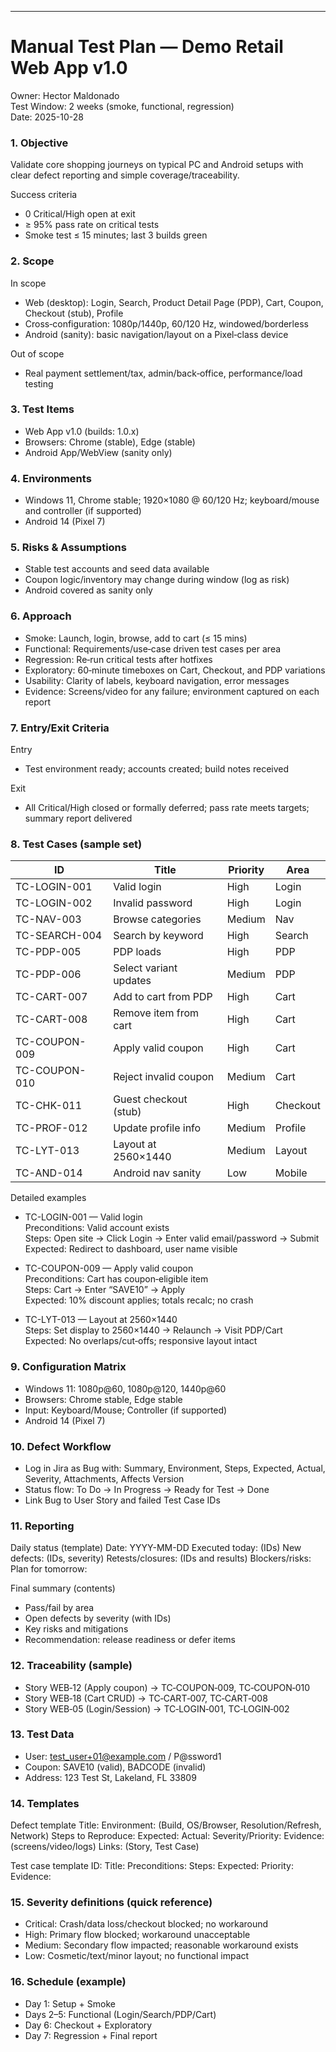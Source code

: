 
---

# Manual Test Plan — Demo Retail Web App v1.0

Owner: Hector Maldonado  
Test Window: 2 weeks (smoke, functional, regression)  
Date: 2025-10-28

### 1. Objective
Validate core shopping journeys on typical PC and Android setups with clear defect reporting and simple coverage/traceability.

Success criteria
- 0 Critical/High open at exit
- ≥ 95% pass rate on critical tests
- Smoke test ≤ 15 minutes; last 3 builds green

### 2. Scope
In scope
- Web (desktop): Login, Search, Product Detail Page (PDP), Cart, Coupon, Checkout (stub), Profile
- Cross‑configuration: 1080p/1440p, 60/120 Hz, windowed/borderless
- Android (sanity): basic navigation/layout on a Pixel‑class device

Out of scope
- Real payment settlement/tax, admin/back‑office, performance/load testing

### 3. Test Items
- Web App v1.0 (builds: 1.0.x)
- Browsers: Chrome (stable), Edge (stable)
- Android App/WebView (sanity only)

### 4. Environments
- Windows 11, Chrome stable; 1920×1080 @ 60/120 Hz; keyboard/mouse and controller (if supported)
- Android 14 (Pixel 7)

### 5. Risks & Assumptions
- Stable test accounts and seed data available
- Coupon logic/inventory may change during window (log as risk)
- Android covered as sanity only

### 6. Approach
- Smoke: Launch, login, browse, add to cart (≤ 15 mins)
- Functional: Requirements/use‑case driven test cases per area
- Regression: Re‑run critical tests after hotfixes
- Exploratory: 60‑minute timeboxes on Cart, Checkout, and PDP variations
- Usability: Clarity of labels, keyboard navigation, error messages
- Evidence: Screens/video for any failure; environment captured on each report

### 7. Entry/Exit Criteria
Entry
- Test environment ready; accounts created; build notes received

Exit
- All Critical/High closed or formally deferred; pass rate meets targets; summary report delivered

### 8. Test Cases (sample set)

| ID            | Title                      | Priority | Area     |
|---------------|----------------------------|----------|----------|
| TC-LOGIN-001  | Valid login                | High     | Login    |
| TC-LOGIN-002  | Invalid password           | High     | Login    |
| TC-NAV-003    | Browse categories          | Medium   | Nav      |
| TC-SEARCH-004 | Search by keyword          | High     | Search   |
| TC-PDP-005    | PDP loads                  | High     | PDP      |
| TC-PDP-006    | Select variant updates     | Medium   | PDP      |
| TC-CART-007   | Add to cart from PDP       | High     | Cart     |
| TC-CART-008   | Remove item from cart      | High     | Cart     |
| TC-COUPON-009 | Apply valid coupon         | High     | Cart     |
| TC-COUPON-010 | Reject invalid coupon      | Medium   | Cart     |
| TC-CHK-011    | Guest checkout (stub)      | High     | Checkout |
| TC-PROF-012   | Update profile info        | Medium   | Profile  |
| TC-LYT-013    | Layout at 2560×1440        | Medium   | Layout   |
| TC-AND-014    | Android nav sanity         | Low      | Mobile   |

Detailed examples
- TC-LOGIN-001 — Valid login  
  Preconditions: Valid account exists  
  Steps: Open site → Click Login → Enter valid email/password → Submit  
  Expected: Redirect to dashboard, user name visible

- TC-COUPON-009 — Apply valid coupon  
  Preconditions: Cart has coupon‑eligible item  
  Steps: Cart → Enter “SAVE10” → Apply  
  Expected: 10% discount applies; totals recalc; no crash

- TC-LYT-013 — Layout at 2560×1440  
  Steps: Set display to 2560×1440 → Relaunch → Visit PDP/Cart  
  Expected: No overlaps/cut‑offs; responsive layout intact

### 9. Configuration Matrix
- Windows 11: 1080p@60, 1080p@120, 1440p@60
- Browsers: Chrome stable, Edge stable
- Input: Keyboard/Mouse; Controller (if supported)
- Android 14 (Pixel 7)

### 10. Defect Workflow
- Log in Jira as Bug with: Summary, Environment, Steps, Expected, Actual, Severity, Attachments, Affects Version
- Status flow: To Do → In Progress → Ready for Test → Done
- Link Bug to User Story and failed Test Case IDs

### 11. Reporting

Daily status (template)
Date: YYYY-MM-DD 
Executed today: (IDs) 
New defects: (IDs, severity) 
Retests/closures: (IDs and results) 
Blockers/risks: 
Plan for tomorrow:


Final summary (contents)
- Pass/fail by area
- Open defects by severity (with IDs)
- Key risks and mitigations
- Recommendation: release readiness or defer items

### 12. Traceability (sample)
- Story WEB‑12 (Apply coupon) → TC‑COUPON‑009, TC‑COUPON‑010  
- Story WEB‑18 (Cart CRUD) → TC‑CART‑007, TC‑CART‑008  
- Story WEB‑05 (Login/Session) → TC‑LOGIN‑001, TC‑LOGIN‑002

### 13. Test Data
- User: test_user+01@example.com / P@ssword1
- Coupon: SAVE10 (valid), BADCODE (invalid)
- Address: 123 Test St, Lakeland, FL 33809

### 14. Templates

Defect template
Title: Environment: (Build, OS/Browser, Resolution/Refresh, Network) 
Steps to Reproduce: 
Expected: 
Actual: 
Severity/Priority: 
Evidence: (screens/video/logs) 
Links: (Story, Test Case)

Test case template
ID: Title: 
Preconditions: 
Steps: 
Expected: 
Priority: 
Evidence:


### 15. Severity definitions (quick reference)
- Critical: Crash/data loss/checkout blocked; no workaround
- High: Primary flow blocked; workaround unacceptable
- Medium: Secondary flow impacted; reasonable workaround exists
- Low: Cosmetic/text/minor layout; no functional impact

### 16. Schedule (example)
- Day 1: Setup + Smoke
- Days 2–5: Functional (Login/Search/PDP/Cart)
- Day 6: Checkout + Exploratory
- Day 7: Regression + Final report
